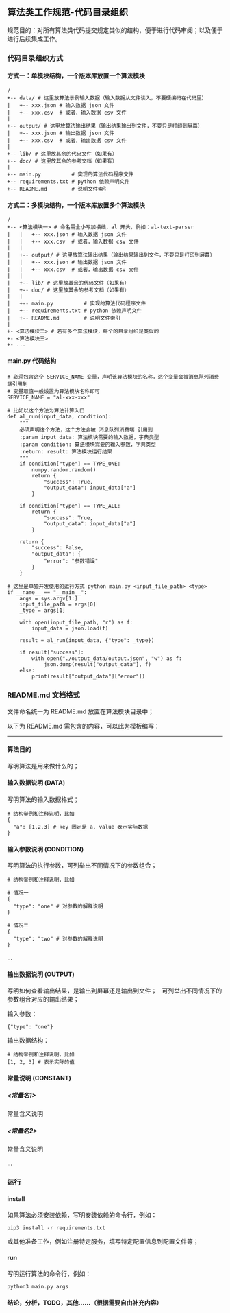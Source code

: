 ## 算法类工作规范-代码目录组织

规范目的：对所有算法类代码提交规定类似的结构，便于进行代码审阅；以及便于进行后续集成工作。

### 代码目录组织方式

#### 方式一：单模块结构，一个版本库放置一个算法模块

```
/
+-- data/ # 这里放算法示例输入数据（输入数据从文件读入，不要硬编码在代码里）
|   +-- xxx.json # 输入数据 json 文件
|   +-- xxx.csv  # 或者，输入数据 csv 文件
|
+-- output/ # 这里放算法输出结果（输出结果输出到文件，不要只是打印到屏幕）
|   +-- xxx.json # 输出数据 json 文件
|   +-- xxx.csv  # 或者，输出数据 csv 文件
|
+-- lib/ # 这里放其余的代码文件（如果有）
+-- doc/ # 这里放其余的参考文档（如果有）
|
+-- main.py          # 实现的算法代码程序文件
+-- requirements.txt # python 依赖声明文件
+-- README.md        # 说明文件索引
```

#### 方式二：多模块结构，一个版本库放置多个算法模块

```
/
+-- <算法模块一> # 命名需全小写加横线，al 开头，例如：al-text-parser
|   |   +-- xxx.json # 输入数据 json 文件
|   |   +-- xxx.csv  # 或者，输入数据 csv 文件
|   |
|   +-- output/ # 这里放算法输出结果（输出结果输出到文件，不要只是打印到屏幕）
|   |   +-- xxx.json # 输出数据 json 文件
|   |   +-- xxx.csv  # 或者，输出数据 csv 文件
|   |
|   +-- lib/ # 这里放其余的代码文件（如果有）
|   +-- doc/ # 这里放其余的参考文档（如果有）
|   |
|   +-- main.py          # 实现的算法代码程序文件
|   +-- requirements.txt # python 依赖声明文件
|   +-- README.md        # 说明文件索引
|
+- <算法模块二> # 若有多个算法模块，每个的目录组织是类似的
+- <算法模块三> 
+- ...
```

#### main.py 代码结构

```
# 必须包含这个 SERVICE_NAME 变量，声明该算法模块的名称，这个变量会被消息队列消费端引用到
# 变量取值一般设置为算法模块名称即可
SERVICE_NAME = "al-xxx-xxx"

# 比如以这个方法为算法计算入口
def al_run(input_data, condition):
    """
    必须声明这个方法，这个方法会被 消息队列消费端 引用到
    :param input_data: 算法模块需要的输入数据，字典类型
    :param condition: 算法模块需要的输入参数，字典类型
    :return: result: 算法模块运行结果
    """
    if condition["type"] == TYPE_ONE:
        numpy.random.random()
        return {
            "success": True,
            "output_data": input_data["a"]
        }

    if condition["type"] == TYPE_ALL:
        return {
            "success": True,
            "output_data": input_data["a"]
        }

    return {
        "success": False,
        "output_data": {
            "error": "参数错误"
        }
    }
    
# 这里是单独开发使用的运行方式 python main.py <input_file_path> <type>
if __name__ == "__main__":
    args = sys.argv[1:]
    input_file_path = args[0]
    _type = args[1]

    with open(input_file_path, "r") as f:
        input_data = json.load(f)

    result = al_run(input_data, {"type": _type})

    if result["success"]:
        with open("./output_data/output.json", "w") as f:
            json.dump(result["output_data"], f)
    else:
        print(result["output_data"]["error"])
```

### README.md 文档格式

文件命名统一为 README.md 放置在算法模块目录中；  

以下为 README.md 需包含的内容，可以此为模板编写：

--------

#### 算法目的

写明算法是用来做什么的；

#### 输入数据说明 (DATA)

写明算法的输入数据格式；

```
# 结构举例和注释说明，比如
{
  "a": [1,2,3] # key 固定是 a, value 表示实际数据
}
```

#### 输入参数说明 (CONDITION)

写明算法的执行参数，可列举出不同情况下的参数组合；

```
# 结构举例和注释说明，比如

# 情况一
{
  "type": "one" # 对参数的解释说明
}

# 情况二
{
  "type": "two" # 对参数的解释说明
}
```

...

#### 输出数据说明 (OUTPUT)

写明如何查看输出结果，是输出到屏幕还是输出到文件；  
可列举出不同情况下的参数组合对应的输出结果；

输入参数：
```
{"type": "one"}
```

输出数据结构：
```
# 结构举例和注释说明，比如
[1, 2, 3] # 表示实际的值
```

#### 常量说明 (CONSTANT)

##### <常量名1>

常量含义说明

##### <常量名2>

常量含义说明

...


### 运行

#### install

如果算法必须安装依赖，写明安装依赖的命令行，例如：

```
pip3 install -r requirements.txt
```

或其他准备工作，例如注册特定服务，填写特定配置信息到配置文件等；

#### run

写明运行算法的命令行，例如：

```
python3 main.py args
```


#### 结论，分析，TODO，其他……（根据需要自由补充内容）
